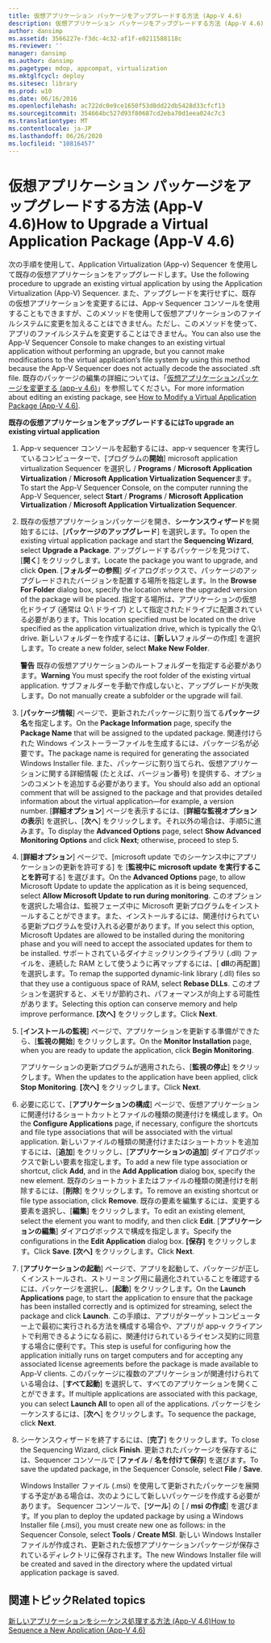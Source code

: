 ```yaml
---
title: 仮想アプリケーション パッケージをアップグレードする方法 (App-V 4.6)
description: 仮想アプリケーション パッケージをアップグレードする方法 (App-V 4.6)
author: dansimp
ms.assetid: 3566227e-f3dc-4c32-af1f-e0211588118c
ms.reviewer: ''
manager: dansimp
ms.author: dansimp
ms.pagetype: mdop, appcompat, virtualization
ms.mktglfcycl: deploy
ms.sitesec: library
ms.prod: w10
ms.date: 06/16/2016
ms.openlocfilehash: ac722dc0e9ce1650f53d8dd22db5428d33cfcf13
ms.sourcegitcommit: 354664bc527d93f80687cd2eba70d1eea024c7c3
ms.translationtype: MT
ms.contentlocale: ja-JP
ms.lasthandoff: 06/26/2020
ms.locfileid: "10816457"
---
```

# <span data-ttu-id="03fdb-103">仮想アプリケーション パッケージをアップグレードする方法 (App-V 4.6)</span><span class="sxs-lookup"><span data-stu-id="03fdb-103">How to Upgrade a Virtual Application Package (App-V 4.6)</span></span>


<span data-ttu-id="03fdb-104">次の手順を使用して、Application Virtualization (App-v) Sequencer を使用して既存の仮想アプリケーションをアップグレードします。</span><span class="sxs-lookup"><span data-stu-id="03fdb-104">Use the following procedure to upgrade an existing virtual application by using the Application Virtualization (App-V) Sequencer.</span></span> <span data-ttu-id="03fdb-105">また、アップグレードを実行せずに、既存の仮想アプリケーションを変更するには、App-v Sequencer コンソールを使用することもできますが、このメソッドを使用して仮想アプリケーションのファイルシステムに変更を加えることはできません。ただし、このメソッドを使って、アプリのファイルシステムを変更することはできません。</span><span class="sxs-lookup"><span data-stu-id="03fdb-105">You can also use the App-V Sequencer Console to make changes to an existing virtual application without performing an upgrade, but you cannot make modifications to the virtual application’s file system by using this method because the App-V Sequencer does not actually decode the associated .sft file.</span></span> <span data-ttu-id="03fdb-106">既存のパッケージの編集の詳細については、「[仮想アプリケーションパッケージを変更する (app-v 4.6)](how-to-modify-a-virtual-application-package--app-v-46-.md)」を参照してください。</span><span class="sxs-lookup"><span data-stu-id="03fdb-106">For more information about editing an existing package, see [How to Modify a Virtual Application Package (App-V 4.6)](how-to-modify-a-virtual-application-package--app-v-46-.md).</span></span>

**<span data-ttu-id="03fdb-107">既存の仮想アプリケーションをアップグレードするには</span><span class="sxs-lookup"><span data-stu-id="03fdb-107">To upgrade an existing virtual application</span></span>**

1.  <span data-ttu-id="03fdb-108">App-v sequencer コンソールを起動するには、app-v sequencer を実行しているコンピューターで、[プログラムの**開始**] microsoft application virtualization Sequencer を選択し  /  **Programs**  /  **Microsoft Application Virtualization**  /  **Microsoft Application Virtualization Sequencer**ます。</span><span class="sxs-lookup"><span data-stu-id="03fdb-108">To start the App-V Sequencer Console, on the computer running the App-V Sequencer, select **Start** / **Programs** / **Microsoft Application Virtualization** / **Microsoft Application Virtualization Sequencer**.</span></span>

2.  <span data-ttu-id="03fdb-109">既存の仮想アプリケーションパッケージを開き、**シーケンスウィザード**を開始するには、[**パッケージのアップグレード**] を選択します。</span><span class="sxs-lookup"><span data-stu-id="03fdb-109">To open the existing virtual application package and start the **Sequencing Wizard**, select **Upgrade a Package**.</span></span> <span data-ttu-id="03fdb-110">アップグレードするパッケージを見つけて、[**開く**] をクリックします。</span><span class="sxs-lookup"><span data-stu-id="03fdb-110">Locate the package you want to upgrade, and click **Open**.</span></span> <span data-ttu-id="03fdb-111">[**フォルダーの参照**] ダイアログボックスで、パッケージのアップグレードされたバージョンを配置する場所を指定します。</span><span class="sxs-lookup"><span data-stu-id="03fdb-111">In the **Browse For Folder** dialog box, specify the location where the upgraded version of the package will be placed.</span></span> <span data-ttu-id="03fdb-112">指定する場所は、アプリケーションの仮想化ドライブ (通常は Q:\\ ドライブ) として指定されたドライブに配置されている必要があります。</span><span class="sxs-lookup"><span data-stu-id="03fdb-112">This location specified must be located on the drive specified as the application virtualization drive, which is typically the Q:\\ drive.</span></span> <span data-ttu-id="03fdb-113">新しいフォルダーを作成するには、[**新しい**フォルダーの作成] を選択します。</span><span class="sxs-lookup"><span data-stu-id="03fdb-113">To create a new folder, select **Make New Folder**.</span></span>

    <span data-ttu-id="03fdb-114">**警告** 既存の仮想アプリケーションのルートフォルダーを指定する必要があります。</span><span class="sxs-lookup"><span data-stu-id="03fdb-114">**Warning** You must specify the root folder of the existing virtual application.</span></span> <span data-ttu-id="03fdb-115">サブフォルダーを手動で作成しないと、アップグレードが失敗します。</span><span class="sxs-lookup"><span data-stu-id="03fdb-115">Do not manually create a subfolder or the upgrade will fail.</span></span>

     

3.  <span data-ttu-id="03fdb-116">[**パッケージ情報**] ページで、更新されたパッケージに割り当てる**パッケージ名**を指定します。</span><span class="sxs-lookup"><span data-stu-id="03fdb-116">On the **Package Information** page, specify the **Package Name** that will be assigned to the updated package.</span></span> <span data-ttu-id="03fdb-117">関連付けられた Windows インストーラーファイルを生成するには、パッケージ名が必要です。</span><span class="sxs-lookup"><span data-stu-id="03fdb-117">The package name is required for generating the associated Windows Installer file.</span></span> <span data-ttu-id="03fdb-118">また、パッケージに割り当てられ、仮想アプリケーションに関する詳細情報 (たとえば、バージョン番号) を提供する、オプションのコメントを追加する必要があります。</span><span class="sxs-lookup"><span data-stu-id="03fdb-118">You should also add an optional comment that will be assigned to the package and that provides detailed information about the virtual application—for example, a version number.</span></span> <span data-ttu-id="03fdb-119">[**詳細オプション**] ページを表示するには、[**詳細な監視オプションの表示**] を選択し、[**次へ**] をクリックします。それ以外の場合は、手順5に進みます。</span><span class="sxs-lookup"><span data-stu-id="03fdb-119">To display the **Advanced Options** page, select **Show Advanced Monitoring Options** and click **Next**; otherwise, proceed to step 5.</span></span>

4.  <span data-ttu-id="03fdb-120">[**詳細オプション**] ページで、[microsoft update でのシーケンス中にアプリケーションの更新を許可する] を [**監視中に microsoft update を実行することを許可**する] を選びます。</span><span class="sxs-lookup"><span data-stu-id="03fdb-120">On the **Advanced Options** page, to allow Microsoft Update to update the application as it is being sequenced, select **Allow Microsoft Update to run during monitoring**.</span></span> <span data-ttu-id="03fdb-121">このオプションを選択した場合は、監視フェーズ中に Microsoft 更新プログラムをインストールすることができます。また、インストールするには、関連付けられている更新プログラムを受け入れる必要があります。</span><span class="sxs-lookup"><span data-stu-id="03fdb-121">If you select this option, Microsoft Updates are allowed to be installed during the monitoring phase and you will need to accept the associated updates for them to be installed.</span></span> <span data-ttu-id="03fdb-122">サポートされているダイナミックリンクライブラリ (.dll) ファイルを、連続した RAM として使うように再マップするには、[ **dll**の再配置] を選択します。</span><span class="sxs-lookup"><span data-stu-id="03fdb-122">To remap the supported dynamic-link library (.dll) files so that they use a contiguous space of RAM, select **Rebase DLLs**.</span></span> <span data-ttu-id="03fdb-123">このオプションを選択すると、メモリが節約され、パフォーマンスが向上する可能性があります。</span><span class="sxs-lookup"><span data-stu-id="03fdb-123">Selecting this option can conserve memory and help improve performance.</span></span> <span data-ttu-id="03fdb-124">**[次へ]** をクリックします。</span><span class="sxs-lookup"><span data-stu-id="03fdb-124">Click **Next**.</span></span>

5.  <span data-ttu-id="03fdb-125">[**インストールの監視**] ページで、アプリケーションを更新する準備ができたら、[**監視の開始**] をクリックします。</span><span class="sxs-lookup"><span data-stu-id="03fdb-125">On the **Monitor Installation** page, when you are ready to update the application, click **Begin Monitoring**.</span></span>

    <span data-ttu-id="03fdb-126">アプリケーションの更新プログラムが適用されたら、[**監視の停止**] をクリックします。</span><span class="sxs-lookup"><span data-stu-id="03fdb-126">When the updates to the application have been applied, click **Stop Monitoring**.</span></span> <span data-ttu-id="03fdb-127">**[次へ]** をクリックします。</span><span class="sxs-lookup"><span data-stu-id="03fdb-127">Click **Next**.</span></span>

6.  <span data-ttu-id="03fdb-128">必要に応じて、[**アプリケーションの構成**] ページで、仮想アプリケーションに関連付けるショートカットとファイルの種類の関連付けを構成します。</span><span class="sxs-lookup"><span data-stu-id="03fdb-128">On the **Configure Applications** page, if necessary, configure the shortcuts and file type associations that will be associated with the virtual application.</span></span> <span data-ttu-id="03fdb-129">新しいファイルの種類の関連付けまたはショートカットを追加するには、[**追加**] をクリックし、[**アプリケーションの追加**] ダイアログボックスで新しい要素を指定します。</span><span class="sxs-lookup"><span data-stu-id="03fdb-129">To add a new file type association or shortcut, click **Add**, and in the **Add Application** dialog box, specify the new element.</span></span> <span data-ttu-id="03fdb-130">既存のショートカットまたはファイルの種類の関連付けを削除するには、[**削除**] をクリックします。</span><span class="sxs-lookup"><span data-stu-id="03fdb-130">To remove an existing shortcut or file type association, click **Remove**.</span></span> <span data-ttu-id="03fdb-131">既存の要素を編集するには、変更する要素を選択し、[**編集**] をクリックします。</span><span class="sxs-lookup"><span data-stu-id="03fdb-131">To edit an existing element, select the element you want to modify, and then click **Edit**.</span></span> <span data-ttu-id="03fdb-132">[**アプリケーションの編集**] ダイアログボックスで構成を指定します。</span><span class="sxs-lookup"><span data-stu-id="03fdb-132">Specify the configurations in the **Edit Application** dialog box.</span></span> <span data-ttu-id="03fdb-133">**[保存]** をクリックします。</span><span class="sxs-lookup"><span data-stu-id="03fdb-133">Click **Save**.</span></span> <span data-ttu-id="03fdb-134">**[次へ]** をクリックします。</span><span class="sxs-lookup"><span data-stu-id="03fdb-134">Click **Next**.</span></span>

7.  <span data-ttu-id="03fdb-135">[**アプリケーションの起動**] ページで、アプリを起動して、パッケージが正しくインストールされ、ストリーミング用に最適化されていることを確認するには、パッケージを選択し、[**起動**] をクリックします。</span><span class="sxs-lookup"><span data-stu-id="03fdb-135">On the **Launch Applications** page, to start the application to ensure that the package has been installed correctly and is optimized for streaming, select the package and click **Launch**.</span></span> <span data-ttu-id="03fdb-136">この手順は、アプリがターゲットコンピューター上で最初に実行される方法を構成する場合や、アプリが app-v クライアントで利用できるようになる前に、関連付けられているライセンス契約に同意する場合に便利です。</span><span class="sxs-lookup"><span data-stu-id="03fdb-136">This step is useful for configuring how the application initially runs on target computers and for accepting any associated license agreements before the package is made available to App-V clients.</span></span> <span data-ttu-id="03fdb-137">このパッケージに複数のアプリケーションが関連付けられている場合は、[**すべて起動**] を選択して、すべてのアプリケーションを開くことができます。</span><span class="sxs-lookup"><span data-stu-id="03fdb-137">If multiple applications are associated with this package, you can select **Launch All** to open all of the applications.</span></span> <span data-ttu-id="03fdb-138">パッケージをシーケンスするには、[**次へ**] をクリックします。</span><span class="sxs-lookup"><span data-stu-id="03fdb-138">To sequence the package, click **Next**.</span></span>

8.  <span data-ttu-id="03fdb-139">シーケンスウィザードを終了するには、[**完了**] をクリックします。</span><span class="sxs-lookup"><span data-stu-id="03fdb-139">To close the Sequencing Wizard, click **Finish**.</span></span> <span data-ttu-id="03fdb-140">更新されたパッケージを保存するには、Sequencer コンソールで [**ファイル**  /  **名を付けて保存**] を選びます。</span><span class="sxs-lookup"><span data-stu-id="03fdb-140">To save the updated package, in the Sequencer Console, select **File** / **Save**.</span></span>

    <span data-ttu-id="03fdb-141">Windows Installer ファイル (.msi) を使用して更新されたパッケージを展開する予定がある場合は、次のようにして新しいパッケージを作成する必要があります。 Sequencer コンソールで、[**ツール**] の [  /  **msi の作成**] を選びます。</span><span class="sxs-lookup"><span data-stu-id="03fdb-141">If you plan to deploy the updated package by using a Windows Installer file (.msi), you must create new one as follows: in the Sequencer Console, select **Tools** / **Create MSI**.</span></span> <span data-ttu-id="03fdb-142">新しい Windows Installer ファイルが作成され、更新された仮想アプリケーションパッケージが保存されているディレクトリに保存されます。</span><span class="sxs-lookup"><span data-stu-id="03fdb-142">The new Windows Installer file will be created and saved in the directory where the updated virtual application package is saved.</span></span>

## <span data-ttu-id="03fdb-143">関連トピック</span><span class="sxs-lookup"><span data-stu-id="03fdb-143">Related topics</span></span>


[<span data-ttu-id="03fdb-144">新しいアプリケーションをシーケンス処理する方法 (App-V 4.6)</span><span class="sxs-lookup"><span data-stu-id="03fdb-144">How to Sequence a New Application (App-V 4.6)</span></span>](how-to-sequence-a-new-application--app-v-46-.md)

 

 






